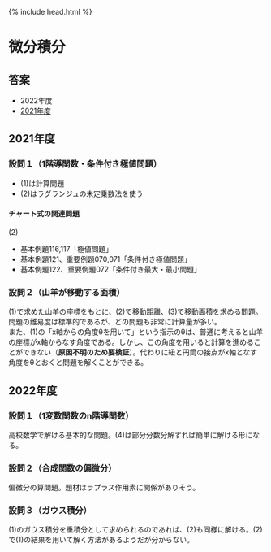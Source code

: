 {% include head.html %}

# 微分積分

## 答案
- 2022年度
- [2021年度](https://acrobat.adobe.com/link/track?uri=urn:aaid:scds:US:02765bf7-bc46-4644-b0b3-09aafe15f36b)

## 2021年度
### 設問１（1階導関数・条件付き極値問題）
- (1)は計算問題
- (2)はラグランジュの未定乗数法を使う

#### チャート式の関連問題  
(2)
- 基本例題116,117「極値問題」
- 基本例題121、重要例題070,071「条件付き極値問題」
- 基本例題122、重要例題072「条件付き最大・最小問題」

### 設問２（山羊が移動する面積）
(1)で求めた山羊の座標をもとに、(2)で移動距離、(3)で移動面積を求める問題。問題の難易度は標準的であるが、どの問題も非常に計算量が多い。  
また、(1)の「x軸からの角度θを用いて」という指示のθは、普通に考えると山羊の座標がx軸からなす角度である。しかし、この角度を用いると計算を進めることができない（**原因不明のため要検証**）。代わりに紐と円筒の接点がx軸となす角度をθとおくと問題を解くことができる。

## 2022年度
### 設問１（1変数関数のn階導関数）
高校数学で解ける基本的な問題。(4)は部分分数分解すれば簡単に解ける形になる。

### 設問２（合成関数の偏微分）
偏微分の算問題。題材はラプラス作用素に関係がありそう。

### 設問３（ガウス積分）
(1)のガウス積分を重積分として求められるのであれば、(2)も同様に解ける。(2)で(1)の結果を用いて解く方法があるようだが分からない。